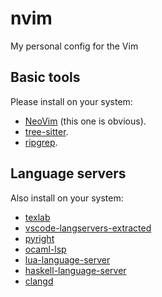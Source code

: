 # nvim
My personal config for the Vim

## Basic tools
Please install on your system:

* [NeoVim](https://neovim.io/) (this one is obvious).
* [tree-sitter](https://tree-sitter.github.io/tree-sitter/).
* [ripgrep](https://github.com/BurntSushi/ripgrep).

## Language servers
Also install on your system:

* [texlab](https://github.com/latex-lsp/texlab)
* [vscode-langservers-extracted](https://github.com/hrsh7th/vscode-langservers-extracted)
* [pyright](https://github.com/microsoft/pyright)
* [ocaml-lsp ](https://github.com/ocaml/ocaml-lsp)
* [lua-language-server](https://github.com/LuaLS/lua-language-server)
* [haskell-language-server](https://github.com/haskell/haskell-language-server)
* [clangd](https://github.com/clangd/clangd)
